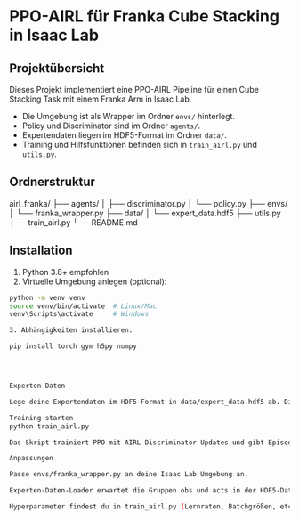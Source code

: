 # PPO-AIRL für Franka Cube Stacking in Isaac Lab

## Projektübersicht

Dieses Projekt implementiert eine PPO-AIRL Pipeline für einen Cube Stacking Task mit einem Franka Arm in Isaac Lab.

- Die Umgebung ist als Wrapper im Ordner `envs/` hinterlegt.
- Policy und Discriminator sind im Ordner `agents/`.
- Expertendaten liegen im HDF5-Format im Ordner `data/`.
- Training und Hilfsfunktionen befinden sich in `train_airl.py` und `utils.py`.

## Ordnerstruktur

airl_franka/
├── agents/
│ ├── discriminator.py
│ └── policy.py
├── envs/
│ └── franka_wrapper.py
├── data/
│ └── expert_data.hdf5
├── utils.py
├── train_airl.py
└── README.md

## Installation

1. Python 3.8+ empfohlen  
2. Virtuelle Umgebung anlegen (optional):

```bash
python -m venv venv
source venv/bin/activate  # Linux/Mac
venv\Scripts\activate     # Windows

3. Abhängigkeiten installieren:

pip install torch gym h5py numpy




Experten-Daten

Lege deine Expertendaten im HDF5-Format in data/expert_data.hdf5 ab. Die Datei sollte zwei Datasets enthalten: obs und acts.

Training starten
python train_airl.py

Das Skript trainiert PPO mit AIRL Discriminator Updates und gibt Episoden-Rewards aus.

Anpassungen

Passe envs/franka_wrapper.py an deine Isaac Lab Umgebung an.

Experten-Daten-Loader erwartet die Gruppen obs und acts in der HDF5-Datei.

Hyperparameter findest du in train_airl.py (Lernraten, Batchgrößen, etc.).
